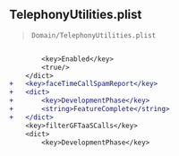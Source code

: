 ## TelephonyUtilities.plist

> `Domain/TelephonyUtilities.plist`

```diff

 		<key>Enabled</key>
 		<true/>
 	</dict>
+	<key>faceTimeCallSpamReport</key>
+	<dict>
+		<key>DevelopmentPhase</key>
+		<string>FeatureComplete</string>
+	</dict>
 	<key>filterGFTaaSCalls</key>
 	<dict>
 		<key>DevelopmentPhase</key>

```

